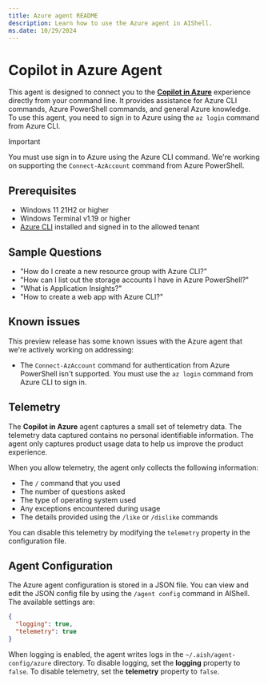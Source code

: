 ```yaml
---
title: Azure agent README
description: Learn how to use the Azure agent in AIShell.
ms.date: 10/29/2024
---
```

# Copilot in Azure Agent

This agent is designed to connect you to the [**Copilot in Azure**][02] experience directly from
your command line. It provides assistance for Azure CLI commands, Azure PowerShell commands, and
general Azure knowledge. To use this agent, you need to sign in to Azure using the `az login`
command from Azure CLI.

> [!IMPORTANT]
> You must use sign in to Azure using the Azure CLI command. We're working on supporting the
> `Connect-AzAccount` command from Azure PowerShell.

## Prerequisites

- Windows 11 21H2 or higher
- Windows Terminal v1.19  or higher
- [Azure CLI][01] installed and signed in to the allowed tenant

## Sample Questions

- "How do I create a new resource group with Azure CLI?"
- "How can I list out the storage accounts I have in Azure PowerShell?"
- "What is Application Insights?"
- "How to create a web app with Azure CLI?"

## Known issues

This preview release has some known issues with the Azure agent that we're actively working on
addressing:

- The `Connect-AzAccount` command for authentication from Azure PowerShell isn't supported. You
  must use the `az login` command from Azure CLI to sign in.

## Telemetry

The **Copilot in Azure** agent captures a small set of telemetry data. The telemetry data captured
contains no personal identifiable information. The agent only captures product usage data to help us
improve the product experience.

When you allow telemetry, the agent only collects the following information:

- The `/` command that you used
- The number of questions asked
- The type of operating system used
- Any exceptions encountered during usage
- The details provided using the `/like` or `/dislike` commands

You can disable this telemetry by modifying the `telemetry` property in the configuration file.

## Agent Configuration

The Azure agent configuration is stored in a JSON file. You can view and edit the JSON config file
by using the `/agent config` command in AIShell. The available settings are:

```json
{
  "logging": true,
  "telemetry": true
}
```

When logging is enabled, the agent writes logs in the `~/.aish/agent-config/azure` directory. To
disable logging, set the **logging** property to `false`. To disable telemetry, set the
**telemetry** property to `false`.

<!-- link references -->
[01]: /cli/azure/install-azure-cli
[02]: https://azure.microsoft.com/products/copilot

